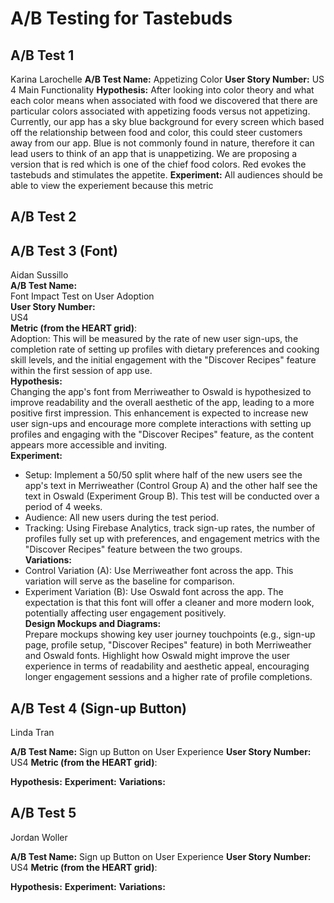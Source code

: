 # A/B Testing for Tastebuds

## A/B Test 1
Karina Larochelle
**A/B Test Name:** Appetizing Color
**User Story Number:** US 4 Main Functionality
**Hypothesis:** After looking into color theory and what each color means when associated with food we discovered that there are particular colors associated with appetizing foods versus not appetizing. Currently, our app has a sky blue background for every screen which based off the relationship between food and color, this could steer customers away from our app. Blue is not commonly found in nature, therefore it can lead users to think of an app that is unappetizing. We are proposing a version that is red which is one of the chief food colors. Red evokes the tastebuds and stimulates the appetite. 
**Experiment:** All audiences should be able to view the experiement because this metric 

## A/B Test 2

## A/B Test 3 (Font)
Aidan Sussillo <br>
**A/B Test Name:** <br>
Font Impact Test on User Adoption <br>
**User Story Number:** <br>
US4 <br>
**Metric (from the HEART grid)**: <br>
Adoption: This will be measured by the rate of new user sign-ups, the completion rate of setting up profiles with dietary preferences and cooking skill levels, and the initial engagement with the "Discover Recipes" feature within the first session of app use. <br>
**Hypothesis:** <br>
Changing the app's font from Merriweather to Oswald is hypothesized to improve readability and the overall aesthetic of the app, leading to a more positive first impression. This enhancement is expected to increase new user sign-ups and encourage more complete interactions with setting up profiles and engaging with the "Discover Recipes" feature, as the content appears more accessible and inviting. <br>
**Experiment:** <br>
- Setup: Implement a 50/50 split where half of the new users see the app's text in Merriweather (Control Group A) and the other half see the text in Oswald (Experiment Group B). This test will be conducted over a period of 4 weeks.
- Audience: All new users during the test period.
- Tracking: Using Firebase Analytics, track sign-up rates, the number of profiles fully set up with preferences, and engagement metrics with the "Discover Recipes" feature between the two groups. <br>
**Variations:** <br>
- Control Variation (A): Use Merriweather font across the app. This variation will serve as the baseline for comparison.
- Experiment Variation (B): Use Oswald font across the app. The expectation is that this font will offer a cleaner and more modern look, potentially affecting user engagement positively. <br>
**Design Mockups and Diagrams:** <br>
Prepare mockups showing key user journey touchpoints (e.g., sign-up page, profile setup, "Discover Recipes" feature) in both Merriweather and Oswald fonts. Highlight how Oswald might improve the user experience in terms of readability and aesthetic appeal, encouraging longer engagement sessions and a higher rate of profile completions.



## A/B Test 4 (Sign-up Button)
Linda Tran

**A/B Test Name:**
Sign up Button on User Experience 
**User Story Number:**
US4
**Metric (from the HEART grid)**:

**Hypothesis:**
**Experiment:**
**Variations:**


## A/B Test 5
Jordan Woller <br>


**A/B Test Name:**
Sign up Button on User Experience 
**User Story Number:**
US4
**Metric (from the HEART grid)**:

**Hypothesis:**
**Experiment:**
**Variations:**


